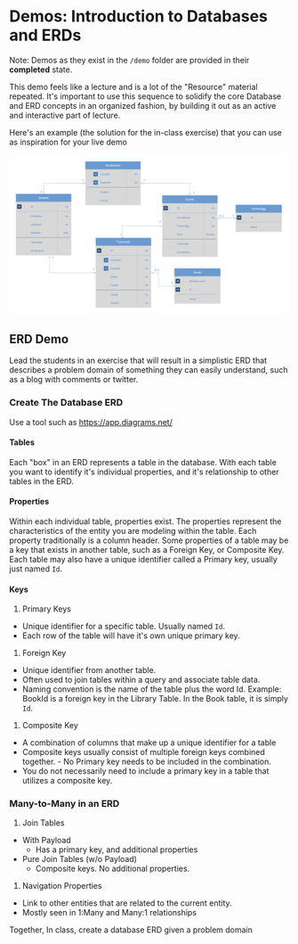 # Demos: Introduction to Databases and ERDs

Note: Demos as they exist in the `/demo` folder are provided in their **completed** state.

This demo feels like a lecture and is a lot of the "Resource" material repeated. It's important to use this sequence to solidify the core Database and ERD concepts in an organized fashion, by building it out as an active and interactive part of lecture.

Here's an example (the solution for the in-class exercise) that you can use as inspiration for your live demo

![ERD Demo Image](../demo/erd.png)

## ERD Demo

Lead the students in an exercise that will result in a simplistic ERD that describes a problem domain of something they can easily understand, such as a blog with comments or twitter.

### Create The Database ERD

Use a tool such as <https://app.diagrams.net/>

#### Tables

Each "box" in an ERD represents a table in the database. With each table you want to identify it's individual properties, and it's relationship to other tables in the ERD.

#### Properties

Within each individual table, properties exist. The properties represent the characteristics of the entity you are modeling within the table. Each property traditionally is a column header. Some properties of a table may be a key that exists in another table, such as a Foreign Key, or Composite Key. Each table may also have a unique identifier called a Primary key, usually just named `Id`.

#### Keys

1. Primary Keys

- Unique identifier for a specific table. Usually named `Id`.
- Each row of the table will have it's own unique primary key.

1. Foreign Key

- Unique identifier from another table.
- Often used to join tables within a query and associate table data.
- Naming convention is the name of the table plus the word Id. Example: BookId is a foreign key in the Library Table. In the Book table, it is simply `Id`.

1. Composite Key

- A combination of columns that make up a unique identifier for a table
- Composite keys usually consist of multiple foreign keys combined together.  - No Primary key needs to be included in the combination.
- You do not necessarily need to include a primary key in a table that utilizes a composite key.

### Many-to-Many in an ERD

1. Join Tables

- With Payload
  - Has a primary key, and additional properties
- Pure Join Tables (w/o Payload)
  - Composite keys. No additional properties.

1. Navigation Properties

- Link to other entities that are related to the current entity.
- Mostly seen in 1:Many and Many:1 relationships

Together, In class, create a database ERD given a problem
domain
